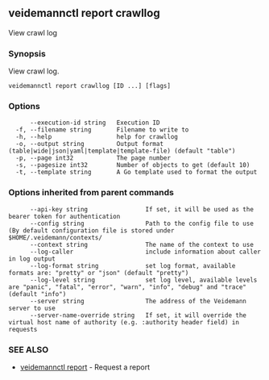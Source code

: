 ## veidemannctl report crawllog

View crawl log

### Synopsis

View crawl log.

```
veidemannctl report crawllog [ID ...] [flags]
```

### Options

```
      --execution-id string   Execution ID
  -f, --filename string       Filename to write to
  -h, --help                  help for crawllog
  -o, --output string         Output format (table|wide|json|yaml|template|template-file) (default "table")
  -p, --page int32            The page number
  -s, --pagesize int32        Number of objects to get (default 10)
  -t, --template string       A Go template used to format the output
```

### Options inherited from parent commands

```
      --api-key string                If set, it will be used as the bearer token for authentication
      --config string                 Path to the config file to use (By default configuration file is stored under $HOME/.veidemann/contexts/
      --context string                The name of the context to use
      --log-caller                    include information about caller in log output
      --log-format string             set log format, available formats are: "pretty" or "json" (default "pretty")
      --log-level string              set log level, available levels are "panic", "fatal", "error", "warn", "info", "debug" and "trace" (default "info")
      --server string                 The address of the Veidemann server to use
      --server-name-override string   If set, it will override the virtual host name of authority (e.g. :authority header field) in requests
```

### SEE ALSO

* [veidemannctl report](veidemannctl_report.md)	 - Request a report


